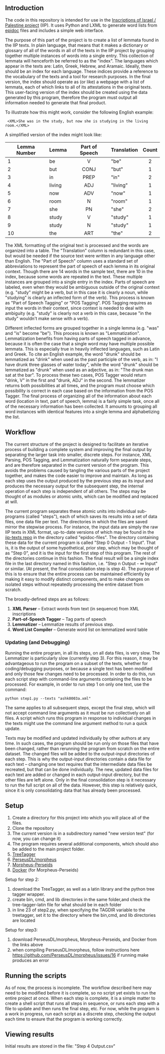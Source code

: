 ## Introduction

The code in this repository is intended for use in the [Inscriptions of Israel / Palestine project](http://library.brown.edu/cds/projects/iip/search/) (IIP).
It uses Python and LXML to generate word lists from [epidoc](http://www.stoa.org/epidoc/gl/latest/) files and includes a simple web interface.

The purpose of this part of the project is to create a list of lemmata found in the IIP texts.
In plain language, that means that it makes a dictionary or glossary of all of the words in all of the texts in the IIP project by grouping together multiple instances of words into a single entry.
This collection of lemmata will henceforth be referred to as the "index".
The languages which appear in the texts are: Latin, Greek, Hebrew, and Aramaic.
Ideally, there should be an index for each language.
These indices provide a reference to the vocabulary of the texts and a tool for research purposes.
In the final version, the index should operate as (or like) a webpage with a list of lemmata, each of which links to all of its attestations in the original texts.
This user-facing version of the index should be created using the data generated by this program, therefore the program must output all information needed to generate that final product.

To illustrate how this might work, consider the following English example:

     <XML>She was in the study, but now she is studying in the living room.</XML>

A simplified version of the index might look like:

| Lemma Number | Lemma  | Part of Speech | Translation | Count |
|--------------|--------|:--------------:|-------------|:-----:|
| 1            | be     |        V       | "be"        |   2   |
| 2            | but    |      CONJ      | "but"       |   1   |
| 3            | in     |      PREP      | "in"        |   2   |
| 4            | living |       ADJ      | "living"    |   1   |
| 5            | now    |       ADV      | "now"       |   1   |
| 6            | room   |        N       | "room"      |   1   |
| 7            | she    |       PN       | "she"       |   2   |
| 8            | study  |        V       | "study"     |   1   |
| 9            | study  |        N       | "study"     |   1   |
| 10           | the    |       ART      | "the"       |   2   |

The XML formatting of the original text is processed and the words are organized into a table.
The "Translation" column is redundant in this case, but would be needed if the source text were written in any language other than English.
The "Part of Speech" column uses a standard set of abbreviations to represent the part of speech of each lemma in its original context.
Though there are 14 words in the sample text, there are 10 in the index, because some words are repeated in the text.
These multiple instances are grouped into a single entry in the index.
Parts of speech are labeled, even when they would be ambiguous outside of the original context (e.g. "study" might be a verb, but in this case it is clearly a noun, while "studying" is clearly an inflected form of the verb).
This process is known as "Part of Speech Tagging" or "POS Tagging".
POS Tagging requires as input the words in their context, since context is needed to deal with ambiguity (e.g. "study" is clearly not a verb in this case, because "in the study" wouldn't make sense with a verb).

Different inflected forms are grouped together in a single lemma (e.g. "was" and "is" become "be").
This process is known as "Lemmatization".
Lemmatization benefits from having parts of speech tagged in advance, because it is often the case that a single word may have multiple possible lemmata.
This is especially true in heavily inflected languages, such as Latin and Greek.
To cite an English example, the word "drunk" should be lemmatized as "drink" when used as the past participle of the verb, as in: "I have drunk three glasses of water today",
while the word "drunk" should be lemmatized as "drunk" when used as an adjective, as in: "The drunk man sat at the bar".
To process these two cases, POS Tagger would return "drink, V" in the first and "drunk, ADJ" in the second.
The lemmatizer returns both possibilities at all times, and the program must choose which possibility is correct in each case based on the information from the POS Tagger.
The final process of organizing all of the information about each word (location in text, part of speech, lemma) is a fairly simple task, once all of the necessary information has been collected.
It amounts to grouping all word instances with identical features into a single lemma and alphabetizing the list.

## Workflow

The current structure of the project is designed to facilitate an iterative process of building a complete system and improving the final output by separating the larger task into smaller, discrete steps.
For instance, XML Parsing, POS Tagging, and Lemmatization naturally form separate steps, and are therefore separated in the current version of the program.
This avoids the problems caused by tangling the various parts of the project together, and makes the code easier to improve and maintain.
As long as each step uses the output produced by the previous step as its input and produces the necessary output for the subsequent step, the internal operation of each step is independent of all others.
The steps may be thought of as modules or atomic units, which can be modified and replaced at will.

The current program separates these atomic units into individual sub-programs (called "steps"),
each of which saves its results into a set of data files, one data file per text.
The directories in which the files are saved mirror the stepwise process.
For instance, the input data are simply the raw IIP texts in XML format, up-to-date versions of which may be found in the [iip-texts repo](https://github.com/Brown-University-Library/iip-texts) in the directory called "epidoc-files".
The directory containing these data for the current program is called "Step 0 Output - 1 Input".
That is, it is the output of some hypothetical, prior step, which may be thought of as "Step 0", and it is the input for the first step of this program.
The rest of the directories continue in this fashion.
The final result will be a single index file in the last directory named in this fashion, i.e. "Step n Output - ∞ Input" or similar.
(At present, the final consolidation step is step 4).
The purpose of this is to ensure that the entire process can be maintained efficiently
  by making it easy to modify distinct components,
  and to make changes on isolated steps without repeatedly processing the entire dataset from scratch.

The broadly-defined steps are as follows:

1. **XML Parser** – Extract words from text (in sequence) from XML inscriptions
2. **Part-of-Speech Tagger** – Tag parts of speech
3. **Lemmatizer** – Lemmatize results of previous step.
4. **Word List Compiler** – Generate word list on lemmatized word table

### Updating (and Debugging)

Running the entire program, in all its steps, on all data files, is very slow.
The Lemmatizer is particularly slow (currently step 3).
For this reason, it may be advantageous to run the program on a subset of the texts,
  whether for coding/debugging purposes, or because a single text has been modified and only those few changes need to be processed.
In order to do this, run each script step with command-line arguments containing the files to be processed.
For example, in order to run step 1 on only one text, use the command:

    python step1.py --texts "ashk0003a.xml"

The same applies to all subsequent steps, except the final step, which will not accept command line arguments as it must be run collectively on all files.
A script which runs this program in response to individual changes in the texts might use the command line argument method to run a quick update.

Texts may be modified and updated individually by other authors at any time.
In such cases, the program should be run only on those files that have been changed, rather than rerunning the program from scratch on the entire dataset.
The changed files will be added to the output-input directories of each step.
This is why the output-input directories contain a data file for each text
 – changing one text requires that the intermediate data files be recreated, but that can be done individually.
The new, updated data files for each text are added or changed in each output-input directory, but the other files are left alone.
Only in the final consolidation step is it necessary to run the full script on all of the data.
However, this step is relatively quick, since it is only consolidating data that has already been processed.



## Setup

1. Create a directory for this project into which you will place all of the files.
2. Clone the repository
3. The current version is in a subdirectory named "new version test" (for now, you can change it)
4. The program requires several additional components, which should also be added to the main project folder.
  1. [TreeTagger](https://www.cis.uni-muenchen.de/~schmid/tools/TreeTagger/)
  2. [PerseusDL/morpheus](https://github.com/PerseusDL/morpheus)
  3. [Morpheus-Perseids](https://github.com/perseids-tools/morpheus-perseids)
  4. [Docker](https://www.docker.com) (for Morpheus-Perseids)

Setup for step 2:
1. download the TreeTagger, as well as a latin library and the python tree tagger wrapper.
2. create bin, cmd, and lib directories in the same folder,and check the tree-tagger-latin file for what should be in each folder
3. in line 23 of step2.py, when specifying the TAGDIR variable to the treetagger, set it to the directory where the bin,cmd, and lib directories are located

Setup for step3:
1. download PerseusDL/morpheus, Morpheus-Perseids, and Docker from the links above
2. when compiling PerseusDL/morpheus, follow instructions here https://github.com/PerseusDL/morpheus/issues/16 if running make produces an error

## Running the scripts

As of now, the process is incomplete.
The workflow described here may need to be modified before it is complete, so no script yet exists to run the entire project at once.
When each step is complete, it is a simple matter to create a shell script that runs all steps in sequence, or runs each step with a file to update and then runs the final step, etc.
For now, while the program is a work in progress, run each script as a discrete step, checking the output each time to ensure that the program is working correctly.

## Viewing results

Initial results are stored in the file: "Step 4 Output.csv"
